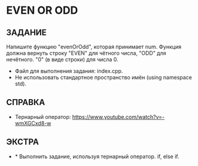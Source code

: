 # EVEN OR ODD

## ЗАДАНИЕ
Напишите функцию "evenOrOdd", которая принимает num. Функция должна вернуть строку "EVEN" для чётного числа,
"ODD" для нечётного. "0" (в виде строки) для числа 0.

- Файл для выполнения задания: index.cpp.
- Не использовать стандартное пространство имён (using namespace std).

## СПРАВКА
- Тернарный оператор: https://www.youtube.com/watch?v=-wmXGCxd8-w

## ЭКСТРА
- \* Выполнить задание, используя тернарный оператор. if, else if.
